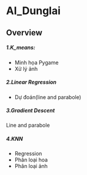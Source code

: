 # AI_Dunglai
## Overview

##### 1.K_means:
- Minh họa Pygame
- Xử lý ảnh 

##### 2.Linear Regression
- Dự đoán(line and parabole)

##### 3.Gradient Descent
Line and parabole

##### 4.KNN
- Regression 
- Phân loại hoa
- Phân loại ảnh 
